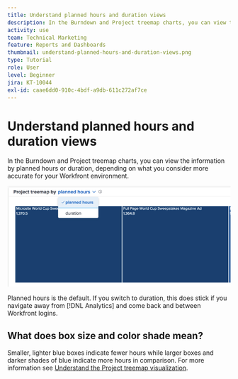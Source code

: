 ```yaml
---
title: Understand planned hours and duration views
description: In the Burndown and Project treemap charts, you can view the information by planned hours or duration.
activity: use
team: Technical Marketing
feature: Reports and Dashboards
thumbnail: understand-planned-hours-and-duration-views.png
type: Tutorial
role: User
level: Beginner
jira: KT-10044
exl-id: caae6dd0-910c-4bdf-a9db-611c272af7ce
---
```

# Understand planned hours and duration views

In the Burndown and Project treemap charts, you can view the information by planned hours or duration, depending on what you consider more accurate for your Workfront environment.

![An image of selecting a planned hours rather than duration](assets/section-1-5.png)



Planned hours is the default. If you switch to duration, this does stick if you navigate away from [!DNL Analytics] and come back and between Workfront logins.

## What does box size and color shade mean?

Smaller, lighter blue boxes indicate fewer hours while larger boxes and darker shades of blue indicate more hours in comparison. For more information see [Understand the Project treemap visualization](https://experienceleague.adobe.com/docs/workfront/using/reporting/enhanced-analytics/project-treemap-overview.html?lang=en).

